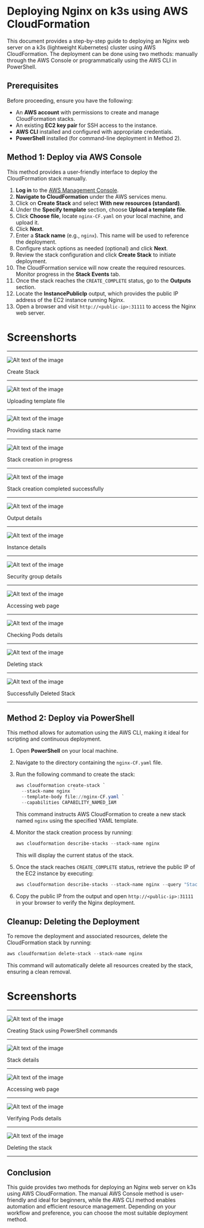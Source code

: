 # Deploying Nginx on k3s using AWS CloudFormation

This document provides a step-by-step guide to deploying an Nginx web server on a k3s (lightweight Kubernetes) cluster using AWS CloudFormation. The deployment can be done using two methods: manually through the AWS Console or programmatically using the AWS CLI in PowerShell.

## Prerequisites

Before proceeding, ensure you have the following:

- An **AWS account** with permissions to create and manage CloudFormation stacks.
- An existing **EC2 key pair** for SSH access to the instance.
- **AWS CLI** installed and configured with appropriate credentials.
- **PowerShell** installed (for command-line deployment in Method 2).

## Method 1: Deploy via AWS Console

This method provides a user-friendly interface to deploy the CloudFormation stack manually.

1. **Log in** to the [AWS Management Console](https://aws.amazon.com/console/).
2. **Navigate to CloudFormation** under the AWS services menu.
3. Click on **Create Stack** and select **With new resources (standard)**.
4. Under the **Specify template** section, choose **Upload a template file**.
5. Click **Choose file**, locate `nginx-CF.yaml` on your local machine, and upload it.
6. Click **Next**.
7. Enter a **Stack name** (e.g., `nginx`). This name will be used to reference the deployment.
8. Configure stack options as needed (optional) and click **Next**.
9. Review the stack configuration and click **Create Stack** to initiate deployment.
10. The CloudFormation service will now create the required resources. Monitor progress in the **Stack Events** tab.
11. Once the stack reaches the `CREATE_COMPLETE` status, go to the **Outputs** section.
12. Locate the **InstancePublicIp** output, which provides the public IP address of the EC2 instance running Nginx.
13. Open a browser and visit `http://<public-ip>:31111` to access the Nginx web server.

# Screenshorts
---------------

![Alt text of the image](https://github.com/BasilTAlias/Nginx-on-k3s-using-AWS-CloudFormation/blob/main/Images/1.png)

Create Stack

---

![Alt text of the image](https://github.com/BasilTAlias/Nginx-on-k3s-using-AWS-CloudFormation/blob/main/Images/2.png)

Uploading template file

---

![Alt text of the image](https://github.com/BasilTAlias/Nginx-on-k3s-using-AWS-CloudFormation/blob/main/Images/3.png)

Providing stack name

---

![Alt text of the image](https://github.com/BasilTAlias/Nginx-on-k3s-using-AWS-CloudFormation/blob/main/Images/4.png)

Stack creation in progress 

---

![Alt text of the image](https://github.com/BasilTAlias/Nginx-on-k3s-using-AWS-CloudFormation/blob/main/Images/5.png)

Stack creation completed successfully

---

![Alt text of the image](https://github.com/BasilTAlias/Nginx-on-k3s-using-AWS-CloudFormation/blob/main/Images/6.png)

Output details

---

![Alt text of the image](https://github.com/BasilTAlias/Nginx-on-k3s-using-AWS-CloudFormation/blob/main/Images/7.png)

Instance details

---

![Alt text of the image](https://github.com/BasilTAlias/Nginx-on-k3s-using-AWS-CloudFormation/blob/main/Images/8.png)

Security group details

---

![Alt text of the image](https://github.com/BasilTAlias/Nginx-on-k3s-using-AWS-CloudFormation/blob/main/Images/9.png)

Accessing web page

---

![Alt text of the image](https://github.com/BasilTAlias/Nginx-on-k3s-using-AWS-CloudFormation/blob/main/Images/10.png)

Checking Pods details

---

![Alt text of the image](https://github.com/BasilTAlias/Nginx-on-k3s-using-AWS-CloudFormation/blob/main/Images/11.png)

Deleting stack

---

![Alt text of the image](https://github.com/BasilTAlias/Nginx-on-k3s-using-AWS-CloudFormation/blob/main/Images/12.png)

Successfully Deleted Stack

---

## Method 2: Deploy via PowerShell

This method allows for automation using the AWS CLI, making it ideal for scripting and continuous deployment.

1. Open **PowerShell** on your local machine.
2. Navigate to the directory containing the `nginx-CF.yaml` file.
3. Run the following command to create the stack:
   ```powershell
   aws cloudformation create-stack `
     --stack-name nginx `
     --template-body file://nginx-CF.yaml `
     --capabilities CAPABILITY_NAMED_IAM
   ```
   This command instructs AWS CloudFormation to create a new stack named `nginx` using the specified YAML template.

4. Monitor the stack creation process by running:
   ```powershell
   aws cloudformation describe-stacks --stack-name nginx
   ```
   This will display the current status of the stack.

5. Once the stack reaches `CREATE_COMPLETE` status, retrieve the public IP of the EC2 instance by executing:
   ```powershell
   aws cloudformation describe-stacks --stack-name nginx --query "Stacks[0].Outputs[?OutputKey=='InstancePublicIp'].OutputValue" --output text
   ```
6. Copy the public IP from the output and open `http://<public-ip>:31111` in your browser to verify the Nginx deployment.

## Cleanup: Deleting the Deployment

To remove the deployment and associated resources, delete the CloudFormation stack by running:
```powershell
aws cloudformation delete-stack --stack-name nginx
```
This command will automatically delete all resources created by the stack, ensuring a clean removal.

# Screenshorts
---------------

![Alt text of the image](https://github.com/BasilTAlias/Nginx-on-k3s-using-AWS-CloudFormation/blob/main/Images/20.png)

Creating Stack using PowerShell commands

---

![Alt text of the image](https://github.com/BasilTAlias/Nginx-on-k3s-using-AWS-CloudFormation/blob/main/Images/21.png)

Stack details

---

![Alt text of the image](https://github.com/BasilTAlias/Nginx-on-k3s-using-AWS-CloudFormation/blob/main/Images/22.png)

Accessing web page

---

![Alt text of the image](https://github.com/BasilTAlias/Nginx-on-k3s-using-AWS-CloudFormation/blob/main/Images/23.png)

Verifying Pods details

---

![Alt text of the image](https://github.com/BasilTAlias/Nginx-on-k3s-using-AWS-CloudFormation/blob/main/Images/24.png)

Deleting the stack

---

## Conclusion

This guide provides two methods for deploying an Nginx web server on k3s using AWS CloudFormation. The manual AWS Console method is user-friendly and ideal for beginners, while the AWS CLI method enables automation and efficient resource management. Depending on your workflow and preference, you can choose the most suitable deployment method.


